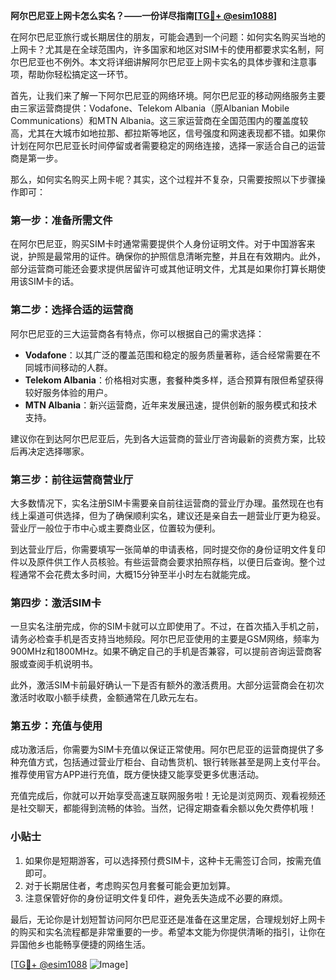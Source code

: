 **阿尔巴尼亚上网卡怎么实名？——一份详尽指南[[TG💪+ @esim1088](https://t.me/s/esim1088)]**

在阿尔巴尼亚旅行或长期居住的朋友，可能会遇到一个问题：如何实名购买当地的上网卡？尤其是在全球范围内，许多国家和地区对SIM卡的使用都要求实名制，阿尔巴尼亚也不例外。本文将详细讲解阿尔巴尼亚上网卡实名的具体步骤和注意事项，帮助你轻松搞定这一环节。

首先，让我们来了解一下阿尔巴尼亚的网络环境。阿尔巴尼亚的移动网络服务主要由三家运营商提供：Vodafone、Telekom Albania（原Albanian Mobile Communications）和MTN Albania。这三家运营商在全国范围内的覆盖度较高，尤其在大城市如地拉那、都拉斯等地区，信号强度和网速表现都不错。如果你计划在阿尔巴尼亚长时间停留或者需要稳定的网络连接，选择一家适合自己的运营商是第一步。

那么，如何实名购买上网卡呢？其实，这个过程并不复杂，只需要按照以下步骤操作即可：

### **第一步：准备所需文件**
在阿尔巴尼亚，购买SIM卡时通常需要提供个人身份证明文件。对于中国游客来说，护照是最常用的证件。确保你的护照信息清晰完整，并且在有效期内。此外，部分运营商可能还会要求提供居留许可或其他证明文件，尤其是如果你打算长期使用该SIM卡的话。

### **第二步：选择合适的运营商**
阿尔巴尼亚的三大运营商各有特点，你可以根据自己的需求选择：

- **Vodafone**：以其广泛的覆盖范围和稳定的服务质量著称，适合经常需要在不同城市间移动的人群。
- **Telekom Albania**：价格相对实惠，套餐种类多样，适合预算有限但希望获得较好服务体验的用户。
- **MTN Albania**：新兴运营商，近年来发展迅速，提供创新的服务模式和技术支持。

建议你在到达阿尔巴尼亚后，先到各大运营商的营业厅咨询最新的资费方案，比较后再决定选择哪家。

### **第三步：前往运营商营业厅**
大多数情况下，实名注册SIM卡需要亲自前往运营商的营业厅办理。虽然现在也有线上渠道可供选择，但为了确保顺利实名，建议还是亲自去一趟营业厅更为稳妥。营业厅一般位于市中心或主要商业区，位置较为便利。

到达营业厅后，你需要填写一张简单的申请表格，同时提交你的身份证明文件复印件以及原件供工作人员核验。有些运营商会要求拍照存档，以便日后查询。整个过程通常不会花费太多时间，大概15分钟至半小时左右就能完成。

### **第四步：激活SIM卡**
一旦实名注册完成，你的SIM卡就可以立即使用了。不过，在首次插入手机之前，请务必检查手机是否支持当地频段。阿尔巴尼亚使用的主要是GSM网络，频率为900MHz和1800MHz。如果不确定自己的手机是否兼容，可以提前咨询运营商客服或查阅手机说明书。

此外，激活SIM卡前最好确认一下是否有额外的激活费用。大部分运营商会在初次激活时收取小额手续费，金额通常在几欧元左右。

### **第五步：充值与使用**
成功激活后，你需要为SIM卡充值以保证正常使用。阿尔巴尼亚的运营商提供了多种充值方式，包括通过营业厅柜台、自动售货机、银行转账甚至是网上支付平台。推荐使用官方APP进行充值，既方便快捷又能享受更多优惠活动。

充值完成后，你就可以开始享受高速互联网服务啦！无论是浏览网页、观看视频还是社交聊天，都能得到流畅的体验。当然，记得定期查看余额以免欠费停机哦！

### **小贴士**
1. 如果你是短期游客，可以选择预付费SIM卡，这种卡无需签订合同，按需充值即可。
2. 对于长期居住者，考虑购买包月套餐可能会更加划算。
3. 注意保管好你的身份证明文件复印件，避免丢失造成不必要的麻烦。

最后，无论你是计划短暂访问阿尔巴尼亚还是准备在这里定居，合理规划好上网卡的购买和实名流程都是非常重要的一步。希望本文能为你提供清晰的指引，让你在异国他乡也能畅享便捷的网络生活。

[[TG💪+ @esim1088](https://t.me/s/esim1088) ![Image](https://i.postimg.cc/4NQfJmqS/Snipaste-2025-05-13-00-14-12.png)]